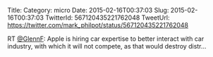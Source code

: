 Title: 
Category: micro
Date: 2015-02-16T00:37:03
Slug: 2015-02-16T00:37:03
TwitterId: 567120435221762048
TweetUrl: https://twitter.com/mark_philpot/status/567120435221762048

RT [@GlennF](https://twitter.com/GlennF): Apple is hiring car expertise to better interact with car industry, with which it will not compete, as that would destroy distr…